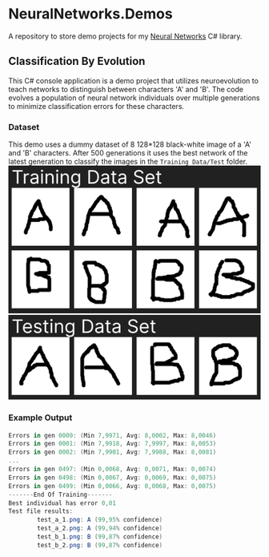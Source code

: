 # NeuralNetworks.Demos
A repository to store demo projects for my [Neural Networks](https://github.com/ivankarez/NeuralNetworks) C# library.

## Classification By Evolution
This C# console application is a demo project that utilizes neuroevolution to teach networks to distinguish between characters 'A' and 'B'. The code evolves a population of neural network individuals over multiple generations to minimize classification errors for these characters.

### Dataset
This demo uses a dummy dataset of 8 128*128 black-white image of a 'A' and 'B' characters. After 500 generations it uses the best network of the latest generation to classify the images in the `Training Data/Test` folder.
![Training Data Set](https://raw.githubusercontent.com/ivankarez/NeuralNetworks.Demos/main/Images/Training%20Data%20Set.png)
![Testing Data Set](https://raw.githubusercontent.com/ivankarez/NeuralNetworks.Demos/main/Images/Testing%20Data%20Set.png)

### Example Output
```csharp
Errors in gen 0000: (Min 7,9971, Avg: 8,0002, Max: 8,0046)
Errors in gen 0001: (Min 7,9918, Avg: 7,9997, Max: 8,0053)
Errors in gen 0002: (Min 7,9901, Avg: 7,9988, Max: 8,0081)
...
Errors in gen 0497: (Min 0,0068, Avg: 0,0071, Max: 0,0074)
Errors in gen 0498: (Min 0,0067, Avg: 0,0069, Max: 0,0075)
Errors in gen 0499: (Min 0,0066, Avg: 0,0068, Max: 0,0075)
-------End Of Training-------
Best individual has error 0,01
Test file results:
        test_a_1.png: A (99,95% confidence)
        test_a_2.png: A (99,94% confidence)
        test_b_1.png: B (99,87% confidence)
        test_b_2.png: B (99,87% confidence)
```